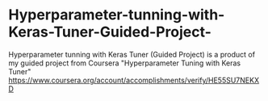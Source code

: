 # Hyperparameter-tunning-with-Keras-Tuner-Guided-Project-
Hyperparameter tunning with Keras Tuner (Guided Project) is a product of my guided project from Coursera "Hyperparameter Tuning with Keras Tuner"  https://www.coursera.org/account/accomplishments/verify/HE55SU7NEKXD
